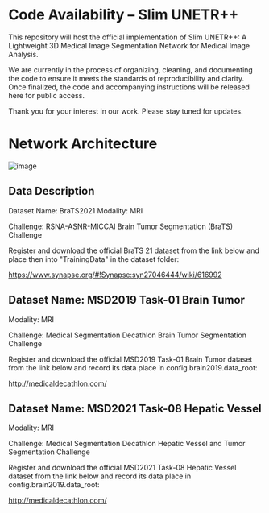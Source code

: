 # Code Availability – Slim UNETR++
This repository will host the official implementation of Slim UNETR++: A Lightweight 3D Medical Image Segmentation Network for Medical Image Analysis.

We are currently in the process of organizing, cleaning, and documenting the code to ensure it meets the standards of reproducibility and clarity. Once finalized, the code and accompanying instructions will be released here for public access.

Thank you for your interest in our work. Please stay tuned for updates.
# Network Architecture
![image](https://github.com/user-attachments/assets/f96934d6-52a5-4624-9bd0-73e5ba608102)
## Data Description
Dataset Name: BraTS2021
Modality: MRI

Challenge: RSNA-ASNR-MICCAI Brain Tumor Segmentation (BraTS) Challenge

Register and download the official BraTS 21 dataset from the link below and place then into "TrainingData" in the dataset folder:

https://www.synapse.org/#!Synapse:syn27046444/wiki/616992

## Dataset Name: MSD2019 Task-01 Brain Tumor
Modality: MRI

Challenge: Medical Segmentation Decathlon Brain Tumor Segmentation Challenge

Register and download the official MSD2019 Task-01 Brain Tumor dataset from the link below and record its data place in config.brain2019.data_root:

http://medicaldecathlon.com/

## Dataset Name: MSD2021 Task-08 Hepatic Vessel
Modality: MRI

Challenge: Medical Segmentation Decathlon Hepatic Vessel and Tumor Segmentation Challenge

Register and download the official MSD2021 Task-08 Hepatic Vessel dataset from the link below and record its data place in config.brain2019.data_root:

http://medicaldecathlon.com/
